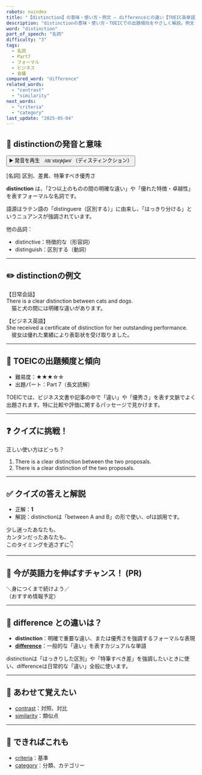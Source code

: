 ```yaml
---
robots: noindex
title: "【distinction】の意味・使い方・例文 ― differenceとの違い【TOEIC英単語】"
description: "distinctionの意味・使い方・TOEICでの出題傾向をやさしく解説。例文・クイズ付きでdifferenceとの違いもわかりやすく学べます。"
word: "distinction"
part_of_speech: "名詞"
difficulty: "3"
tags:
  - 名詞
  - Part7
  - フォーマル
  - ビジネス
  - 会議
compared_word: "difference"
related_words:
  - "contrast"
  - "similarity"
next_words:
  - "criteria"
  - "category"
last_update: "2025-05-04"
---
```


## 🔰 distinctionの発音と意味

<button class="play-audio" onclick="playTTS('distinction')">
  <span class="play-audio-main">
    ▶️ 発音を再生　/dɪˈstɪŋkʃən/
  </span>
  <span class="play-audio-sub">
    （ディスティンクション）
  </span>
</button>

[名詞] 区別、差異、特筆すべき優秀さ

**distinction** は、「2つ以上のものの間の明確な違い」や「優れた特徴・卓越性」を表すフォーマルな名詞です。

語源はラテン語の「distinguere（区別する）」に由来し、「はっきり分ける」というニュアンスが強調されています。

他の品詞：  
- distinctive：特徴的な（形容詞）
- distinguish：区別する（動詞）

---

## ✏️ distinctionの例文

【日常会話】  
There is a clear distinction between cats and dogs.  
　猫と犬の間には明確な違いがあります。

【ビジネス英語】  
She received a certificate of distinction for her outstanding performance.  
　彼女は優れた業績により表彰状を受け取りました。

---

## 🎯 TOEICの出題頻度と傾向

- 難易度：★★★☆☆
- 出題パート：Part 7（長文読解）

TOEICでは、ビジネス文書や記事の中で「違い」や「優秀さ」を表す文脈でよく出題されます。特に比較や評価に関するパッセージで見かけます。

---

## ❓ クイズに挑戦！

正しい使い方はどっち？

1. There is a clear distinction between the two proposals.  
2. There is a clear distinction of the two proposals.

---

## ✅ クイズの答えと解説

- 正解：**1**
- 解説：distinctionは「between A and B」の形で使い、ofは誤用です。

少し迷ったあなたも、  
カンタンだったあなたも、  
このタイミングを逃さずに👇️

---

## 🚀 今が英語力を伸ばすチャンス！ (PR)

<div class="info-center">
＼身につくまで続けよう／<br>  
（おすすめ情報予定）
</div>

---

## 🤔  difference との違いは？

- **distinction**：明確で重要な違い、または優秀さを強調するフォーマルな表現
- **[difference](/difference)**：一般的な「違い」を表すカジュアルな単語

distinctionは「はっきりした区別」や「特筆すべき差」を強調したいときに使い、differenceは日常的な「違い」全般に使います。

---

## 🧩 あわせて覚えたい

- [contrast](/contrast)：対照、対比
- [similarity](/similarity)：類似点

---

## 📖 できればこれも

- [criteria](/criteria)：基準
- [category](/category)：分類、カテゴリー

<!-- cvid: aid09_bid24 -->
